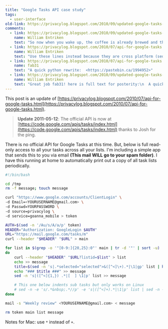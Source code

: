 ```yaml
---
title: "Google Tasks API case study"
tags:
  - user-interface
old-link: https://privacylog.blogspot.com/2010/09/updated-google-tasks-api.html
comments:
  - link: https://privacylog.blogspot.com/2010/09/updated-google-tasks-api.html#comment-5436550335630525755
    name: William Entriken
    text: "So now when you wake up, the coffee is already brewed and the task list is automatically printed. Put a wireless printer in the kitchen. No, I&#39;m serious."
  - link: https://privacylog.blogspot.com/2010/07/api-for-google-tasks.html#comment-1119236104878685268
    name: William Entriken
    text: "Use these lines instead because they are cross platform (sed parses escape sequences differently on Mac and Linux):\n  title=$(perl -ne &#39;die \"$1\\n\" for m/&quot;selected&quot;&gt;([^&lt;]+).*/&#39; list 2&gt;&amp;1)\n  perl -ne &#39;print \"[ ]  $1\\n\" for m/&quot;text&quot;&gt;([^&lt;]+)/&#39; list &gt;&gt; message"
  - link: https://privacylog.blogspot.com/2010/07/api-for-google-tasks.html#comment-649013821744843694
    name: fab31
    text: "A quick python rewrite:  <https://pastebin.ca/1994952>"
  - link: https://privacylog.blogspot.com/2010/09/updated-google-tasks-api.html#comment-unknown
    name: William Entriken
    text: "Great job fab31! here is full text for posterity:\n  A quick python rewrite, can be a start to clean up & improve...\n\n```python\n#!/usr/bin/env python\nYOURUSENAME = raw_input('login:')\nYOURPASSWORD = raw_input('password:')\n\nimport re\nfrom urllib import urlencode\nimport urllib2 as urllib\n\nlogin = urllib.urlopen('https://www.google.com/accounts/ClientLogin', data=urlencode({\n  'Email'  : YOURUSENAME+'@gmail.com' ,\n  'Passwd' : YOURPASSWORD             ,\n  'source' : 'privacylog'             ,\n  'service': 'goanna_mobile'          ,\n}))\n\ntoken = login.read()\nAUTH = (line.split('=', 1)[1] for line in token.split('\\n') if line.startswith('Auth=')).next()\nHEADER = {'Authorization': 'GoogleLogin auth='+AUTH}\nURL = \"https://mail.google.com/tasks/m\"\nmain = urllib.urlopen(urllib.Request(URL, headers=HEADER))\n\ndata = main.read()\nfile('/tmp/out.html', 'w').write(data)\n\nr = re.compile('.*\"([0-9:]{20,25}:0)\"')\nr2 = re.compile('selected=\"selected\">([^<]+).*')\n#r3 = re.compile('<td +class=\"text\" *>(.*)')\nr3 = re.compile('(?ms)<input +type=\"checkbox\" +name=\"tc\" +value=\"(\\d+:\\d+:\\d+)\".*?class=\"text\"> *(.*?) *</td></tr>$')\n\nfor line in data.split('\\n'):\n  m = r.match(line)\n  if m:\n    list_id = m.groups()[0]\n    site = urllib.urlopen(urllib.Request(URL+\"?listid=\"+list_id, headers=HEADER))\n    content = site.read()\n    title = r2.findall(content)[0]\n    tasks = r3.findall(content)\n    print title.center(80)\n    for t in tasks:\n      if t:\n        print t\n    open('/tmp/tid_'+list_id, 'w').write(content)\n```"
---
```


This post is an update of [https://privacylog.blogspot.com/2010/07/api-for-google-tasks.html](https://privacylog.blogspot.com/2010/07/api-for-google-tasks.html).

> **Update 2011-05-12**: The official API is now at [https://code.google.com/apis/tasks/index.html](https://code.google.com/apis/tasks/index.html) thanks to Josh for the ping.

There is no official API for Google Tasks at this time. But, below is full read-only access to all your tasks across all your lists. I'm including a simple app that sends this to you via email **(This mail WILL go to your spam folder)**. I have this running at home to automatically print out a copy of all task lists periodically.

```bash
#!/bin/bash

cd /tmp
rm -f message; touch message

curl "https://www.google.com/accounts/ClientLogin" \
-d Email=<YOURUSERNAME@gmail.com> \
-d Passwd=YOURPASSWORD \
-d source=privacylog \
-d service=goanna_mobile > token

AUTH=$(sed -n '/Au/s/A/a/p' token)
HEADER="Authorization: GoogleLogin $AUTH"
URL="https://mail.google.com/tasks/m"
curl --header "$HEADER" "$URL" > main

for list in $(grep -o '"[0-9:]{20,25}:0"' main | tr -d '"' | sort -u)
do
    curl --header "$HEADER" "$URL?listid=$list" > list
    echo >> message
    title=$(sed -n 's|.*selected="selected">&([^<]\+).*|\1|gp' list | head -n1)
    echo "### $title ###" >> message
    sed -n 's|([^<]{1,}) .*|[  ] \1|p' list >> message

    # This one below indents sub tasks but only works on Linux
    # sed -n -e 's/.*&nbsp;.*//p' -e 's|([^<]+).*|\1|p' list | sed -n -e '/./!{N;s/\n/  /}' -e '/./p' | sed 's/^/[ ]  /' >> message
done

mail -s "Weekly review" <YOURUSERNAME@gmail.com> < message

rm token main list message
```

Notes for Mac: use `*` instead of `+`.
